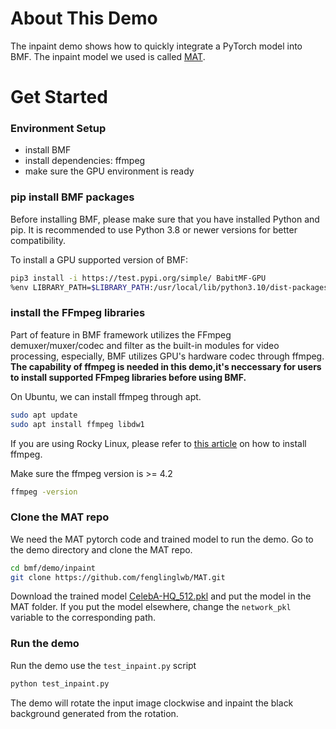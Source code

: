 # About This Demo
The inpaint demo shows how to quickly integrate a PyTorch model into BMF. The inpaint model we used is called [MAT](https://github.com/fenglinglwb/mat).

# Get Started

### Environment Setup
*   install BMF
*   install dependencies: ffmpeg
*   make sure the GPU environment is ready


### pip install BMF packages

Before installing BMF, please make sure that you have installed Python and pip. It is recommended to use Python 3.8 or newer versions for better compatibility.

To install a GPU supported version of BMF:

```Bash
pip3 install -i https://test.pypi.org/simple/ BabitMF-GPU
%env LIBRARY_PATH=$LIBRARY_PATH:/usr/local/lib/python3.10/dist-packages/bmf/lib
```

### install the FFmpeg libraries

Part of feature in BMF framework utilizes the FFmpeg demuxer/muxer/codec and filter as the built-in modules for video processing, especially, BMF utilizes GPU's hardware codec through ffmpeg. **The capability of ffmpeg is needed in this demo,it's neccessary for users to install supported FFmpeg libraries before using BMF.**

On Ubuntu, we can install ffmpeg through apt.
```Bash
sudo apt update
sudo apt install ffmpeg libdw1
```
If you are using Rocky Linux, please refer to [this article](https://citizix.com/how-to-install-ffmpeg-on-rocky-linux-alma-linux-8/) on how to install ffmpeg.

Make sure the ffmpeg version is >= 4.2

```Bash
ffmpeg -version
```

### Clone the MAT repo

We need the MAT pytorch code and trained model to run the demo. Go to the demo directory and clone the MAT repo.
```bash
cd bmf/demo/inpaint
git clone https://github.com/fenglinglwb/MAT.git 
```
Download the trained model [CelebA-HQ_512.pkl](https://mycuhk-my.sharepoint.com/personal/1155137927_link_cuhk_edu_hk/_layouts/15/onedrive.aspx?ga=1&id=%2Fpersonal%2F1155137927%5Flink%5Fcuhk%5Fedu%5Fhk%2FDocuments%2FRelease%2FMAT%2Fmodels%2FCelebA%2DHQ%5F512%2Epkl&parent=%2Fpersonal%2F1155137927%5Flink%5Fcuhk%5Fedu%5Fhk%2FDocuments%2FRelease%2FMAT%2Fmodels) and put the model in the MAT folder. If you put the model elsewhere, change the `network_pkl` variable to the corresponding path.

### Run the demo
Run the demo use the `test_inpaint.py` script
```python
python test_inpaint.py
```
The demo will rotate the input image clockwise and inpaint the black background generated from the rotation.